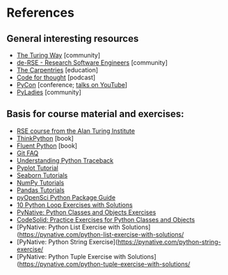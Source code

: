 # References 

## General interesting resources

+ [The Turing Way](https://book.the-turing-way.org/) [community]
+ [de-RSE - Research Software Engineers](https://de-rse.org/de/index.html) [community]
+ [The Carpentries](https://carpentries.org/) [education]
+ [Code for thought](https://codeforthought.buzzsprout.com/) [podcast]
+ [PyCon](https://2024.pycon.de/) [conference; [talks on YouTube](https://www.youtube.com/user/PyConDE)]
+ [PyLadies](https://pyladies.com/) [community]

## Basis for course material and exercises:

+ [RSE course from the Alan Turing Institute](https://github.com/alan-turing-institute/rse-course/tree/main)
+ [ThinkPython](https://allendowney.github.io/ThinkPython/) [book]
+ [Fluent Python](https://www.oreilly.com/library/view/fluent-python-2nd/9781492056348/) [book]
+ [Git FAQ](https://www.git-tower.com/learn/git/faq/restoring-deleted-files)
+ [Understanding Python Traceback](https://realpython.com/python-traceback/)
+ [Pyplot Tutorial](https://matplotlib.org/stable/tutorials/pyplot.html)
+ [Seaborn Tutorials](https://seaborn.pydata.org/tutorial/function_overview.html)
+ [NumPy Tutorials](https://numpy.org/doc/stable/user/basics.html)
+ [Pandas Tutorials](https://pandas.pydata.org/docs/getting_started/intro_tutorials/index.html)
+ [pyOpenSci Python Package Guide](https://www.pyopensci.org/python-package-guide/index.html)
+ [10 Python Loop Exercises with Solutions](https://learnpython.com/blog/python-loop-exercises/)
+ [PyNative: Python Classes and Objects Exercises](https://pynative.com/python-object-oriented-programming-oop-exercise/#h-oop-exercise-1-create-a-class-with-instance-attributes)
+ [CodeSolid: Practice Exercises for Python Classes and Objects](https://codesolid.github.io/exercises/PythonClassesExercises.html)
+ [PyNative: Python List Exercise with Solutions](https://pynative.com/python-list-exercise-with-solutions/
+ [PyNative: Python String Exercise](https://pynative.com/python-string-exercise/
+ [PyNative: Python Tuple Exercise with Solutions](https://pynative.com/python-tuple-exercise-with-solutions/